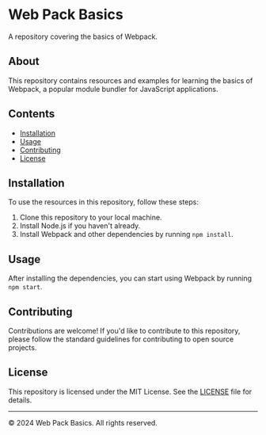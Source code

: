 # Web Pack Basics

A repository covering the basics of Webpack.

## About

This repository contains resources and examples for learning the basics of Webpack, a popular module bundler for JavaScript applications.

## Contents

- [Installation](#installation)
- [Usage](#usage)
- [Contributing](#contributing)
- [License](#license)

## Installation

To use the resources in this repository, follow these steps:

1. Clone this repository to your local machine.
2. Install Node.js if you haven't already.
3. Install Webpack and other dependencies by running `npm install`.

## Usage

After installing the dependencies, you can start using Webpack by running `npm start`.

## Contributing

Contributions are welcome! If you'd like to contribute to this repository, please follow the standard guidelines for contributing to open source projects.

## License

This repository is licensed under the MIT License. See the [LICENSE](LICENSE) file for details.

---

© 2024 Web Pack Basics. All rights reserved.

